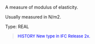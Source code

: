 ﻿A measure of modulus of elasticity.

Usually measured in N/m2.

Type: REAL

> <font size="-1" color="#0000FF">HISTORY New type in IFC Release 2x.
</font>
